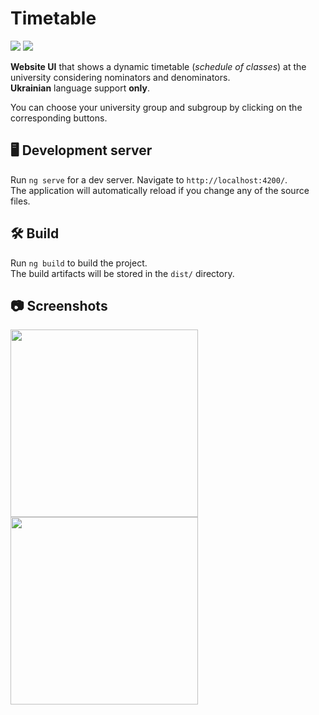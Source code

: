 <h1>Timetable</h1>
<p>
  <a href="https://angular.io/"><img src="https://img.shields.io/badge/Angular-gray?color=DE3036&logo=angular" /></a>
  <a href="https://pages.github.com/"><img src="https://img.shields.io/badge/GitHub_Pages-black?color=000000&logo=github" /></a>
</p>

<b>Website UI</b> that shows a dynamic timetable (<i>schedule of classes</i>) at the university considering nominators and denominators. <br>
<b>Ukrainian</b> language support <b>only</b>.

You can choose your university group and subgroup by clicking on the corresponding buttons.

## 🖥 Development server

Run `ng serve` for a dev server. Navigate to `http://localhost:4200/`. <br>
The application will automatically reload if you change any of the source files.

## 🛠 Build

Run `ng build` to build the project. <br>
The build artifacts will be stored in the `dist/` directory.

## 📷 Screenshots

<img width=300 src="https://github.com/MrQuackDuck/Timetable/assets/61251075/6249ee97-1628-4127-bf8c-a79277cdcb25" />
<img width=300 src="https://github.com/MrQuackDuck/Timetable/assets/61251075/75480583-16d1-4923-8847-daa71f7c876b" />

